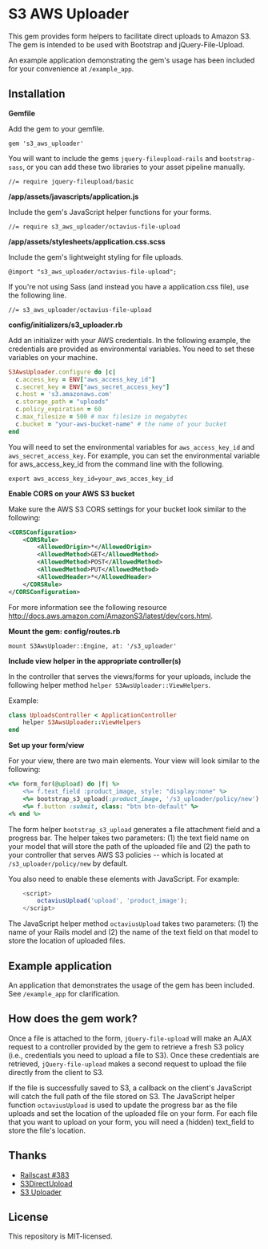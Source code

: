 # S3 AWS Uploader

This gem provides form helpers to facilitate direct uploads to Amazon S3. The gem is intended to be used with Bootstrap and jQuery-File-Upload.

An example application demonstrating the gem's usage has been included for your convenience at `/example_app`.

## Installation

**Gemfile**

Add the gem to your gemfile.

    gem 's3_aws_uploader'

You will want to include the gems `jquery-fileupload-rails` and `bootstrap-sass`, or you can add these two libraries to your asset pipeline manually.

    //= require jquery-fileupload/basic

**/app/assets/javascripts/application.js**

Include the gem's JavaScript helper functions for your forms.

    //= require s3_aws_uploader/octavius-file-upload

**/app/assets/stylesheets/application.css.scss**

Include the gem's lightweight styling for file uploads.

    @import "s3_aws_uploader/octavius-file-upload";

If you're not using Sass (and instead you have a application.css file), use the following line.

    //= s3_aws_uploader/octavius-file-upload

**config/initializers/s3_uploader.rb**

Add an initializer with your AWS credentials. In the following example, the credentials are provided as environmental variables. You need to set these variables on your machine.

```ruby
S3AwsUploader.configure do |c|
  c.access_key = ENV["aws_access_key_id"]
  c.secret_key = ENV["aws_secret_access_key"]
  c.host = 's3.amazonaws.com'
  c.storage_path = "uploads"
  c.policy_expiration = 60
  c.max_filesize = 500 # max filesize in megabytes
  c.bucket = "your-aws-bucket-name" # the name of your bucket
end
```

You will need to set the environmental variables for `aws_access_key_id` and `aws_secret_access_key`. For example, you can set the environmental variable for aws_access_key_id from the command line with the following.

    export aws_access_key_id=your_aws_acces_key_id

**Enable CORS on your AWS S3 bucket**

Make sure the AWS S3 CORS settings for your bucket look similar to the following:

```xml
<CORSConfiguration>
    <CORSRule>
        <AllowedOrigin>*</AllowedOrigin>
        <AllowedMethod>GET</AllowedMethod>
        <AllowedMethod>POST</AllowedMethod>
        <AllowedMethod>PUT</AllowedMethod>
        <AllowedHeader>*</AllowedHeader>
    </CORSRule>
</CORSConfiguration>
```

For more information see the following resource http://docs.aws.amazon.com/AmazonS3/latest/dev/cors.html.

**Mount the gem: config/routes.rb**

    mount S3AwsUploader::Engine, at: '/s3_uploader'

**Include view helper in the appropriate controller(s)**

In the controller that serves the views/forms for your uploads, include the following helper method `helper S3AwsUploader::ViewHelpers`.

Example:

```ruby
class UploadsController < ApplicationController
    helper S3AwsUploader::ViewHelpers
end
```

**Set up your form/view**

For your view, there are two main elements. Your view will look similar to the following:

```ruby
<%= form_for(@upload) do |f| %>
    <%= f.text_field :product_image, style: "display:none" %>
    <%= bootstrap_s3_upload(:product_image, '/s3_uploader/policy/new') %>
    <%= f.button :submit, class: "btn btn-default" %>
<% end %>
```

The form helper `bootstrap_s3_upload` generates a file attachment field and a progress bar. The helper takes two parameters: (1) the text field name on your model that will store the path of the uploaded file and (2) the path to your controller that serves AWS S3 policies -- which is located at `/s3_uploader/policy/new` by default.

You also need to enable these elements with JavaScript. For example:

```javascript
    <script>
        octaviusUpload('upload', 'product_image');
    </script>
```

The JavaScript helper method `octaviusUpload` takes two parameters: (1) the name of your Rails model and (2) the name of the text field on that model to store the location of uploaded files.

## Example application

An application that demonstrates the usage of the gem has been included. See `/example_app` for clarification.

## How does the gem work?

Once a file is attached to the form, `jQuery-file-upload` will make an AJAX request to a controller provided by the gem to retrieve a fresh S3 policy (i.e., credentials you need to upload a file to S3). Once these credentials are retrieved, `jQuery-file-upload` makes a second request to upload the file directly from the client to S3.

If the file is successfully saved to S3, a callback on the client's JavaScript will catch the full path of the file stored on S3. The JavaScript helper function `octaviusUpload` is used to update the progress bar as the file uploads and set the location of the uploaded file on your form. For each file that you want to upload on your form, you will need a (hidden) text_field to store the file's location.

## Thanks

* [Railscast #383](http://railscasts.com/episodes/383-uploading-to-amazon-s3)
* [S3DirectUpload](https://github.com/waynehoover/s3_direct_upload)
* [S3 Uploader](https://github.com/pk4media/s3_uploader)

## License

This repository is MIT-licensed.
